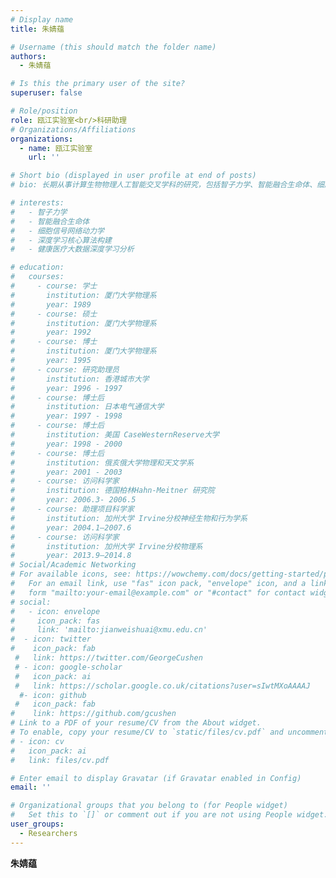 ```yaml
---
# Display name
title: 朱婧蕴

# Username (this should match the folder name)
authors:
  - 朱婧蕴

# Is this the primary user of the site?
superuser: false

# Role/position
role: 瓯江实验室<br/>科研助理
# Organizations/Affiliations
organizations:
  - name: 瓯江实验室
    url: ''

# Short bio (displayed in user profile at end of posts)
# bio: 长期从事计算生物物理人工智能交叉学科的研究，包括智子力学、智能融合生命体、细胞信号网络动力学、深度学习核心算法构建、健康医疗大数据深度学习分析及深度学习在生物医学中的应用等。

# interests:
#   - 智子力学
#   - 智能融合生命体
#   - 细胞信号网络动力学
#   - 深度学习核心算法构建
#   - 健康医疗大数据深度学习分析

# education:
#   courses:
#     - course: 学士
#       institution: 厦门大学物理系
#       year: 1989
#     - course: 硕士
#       institution: 厦门大学物理系
#       year: 1992
#     - course: 博士
#       institution: 厦门大学物理系
#       year: 1995    
#     - course: 研究助理员
#       institution: 香港城市大学
#       year: 1996 - 1997
#     - course: 博士后
#       institution: 日本电气通信大学
#       year: 1997 - 1998	
#     - course: 博士后
#       institution: 美国 CaseWesternReserve大学
#       year: 1998 - 2000
#     - course: 博士后
#       institution: 俄亥俄大学物理和天文学系
#       year: 2001 - 2003
#     - course: 访问科学家
#       institution: 德国柏林Hahn-Meitner 研究院
#       year: 2006.3- 2006.5
#     - course: 助理项目科学家
#       institution: 加州大学 Irvine分校神经生物和行为学系
#       year: 2004.1—2007.6    
#     - course: 访问科学家
#       institution: 加州大学 Irvine分校物理系
#       year: 2013.9—2014.8   
# Social/Academic Networking
# For available icons, see: https://wowchemy.com/docs/getting-started/page-builder/#icons
#   For an email link, use "fas" icon pack, "envelope" icon, and a link in the
#   form "mailto:your-email@example.com" or "#contact" for contact widget.
# social:
#   - icon: envelope
#     icon_pack: fas
#     link: 'mailto:jianweishuai@xmu.edu.cn'
#  - icon: twitter
#    icon_pack: fab
 #   link: https://twitter.com/GeorgeCushen
 # - icon: google-scholar
 #   icon_pack: ai
 #   link: https://scholar.google.co.uk/citations?user=sIwtMXoAAAAJ
  #- icon: github
 #   icon_pack: fab
#    link: https://github.com/gcushen
# Link to a PDF of your resume/CV from the About widget.
# To enable, copy your resume/CV to `static/files/cv.pdf` and uncomment the lines below.
# - icon: cv
#   icon_pack: ai
#   link: files/cv.pdf

# Enter email to display Gravatar (if Gravatar enabled in Config)
email: ''

# Organizational groups that you belong to (for People widget)
#   Set this to `[]` or comment out if you are not using People widget.
user_groups:
  - Researchers
---
```


**朱婧蕴** <br/><br/>

